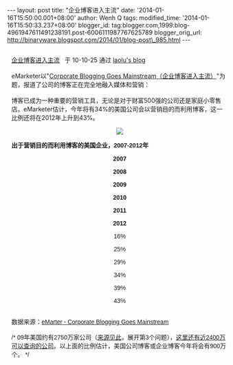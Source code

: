 --- layout: post title: "企业博客进入主流" date:
'2014-01-16T15:50:00.001+08:00' author: Wenh Q tags: modified\_time:
'2014-01-16T15:50:33.237+08:00' blogger\_id:
tag:blogger.com,1999:blog-4961947611491238191.post-6006111987767625789
blogger\_orig\_url:
http://binaryware.blogspot.com/2014/01/blog-post\_985.html ---
<div dir="ltr">

<div class="gmail_quote">

<div style="margin: 0px 10px; overflow: auto; width: 100%;">

[企业博客进入主流](http://laolu.spaces.live.com/Blog/cns!8FDD94E24830A815!4376.entry) 
 于 10-10-25 通过 [laolu's blog](http://laolu.spaces.live.com/)\
\
eMarketer以"[Corporate Blogging Goes
Mainstream（企业博客进入主流）](http://www.emarketer.com/Article.aspx?R=1007996)"为题，报道了公司的博客正在完全地融入媒体和营销：\
\
博客已成为一种重要的营销工具，无论是对于财富500强的公司还是家庭小零售店。eMarketer估计，今年将有34%的美国公司会以营销目的而利用博客，这一比例还将在2012年上升到43%。
<div style="font-family: sans-serif;">

<div align="center">

[![](http://www.emarketer.com/images/chart_gifs/118001-119000/118626.gif)](http://www.emarketer.com/Article.aspx?R=1007996)

</div>

**出于营销目的而利用博客的美国企业，2007-2012年**
<div align="center">

**2007**

</div>

<div align="center">

**2008**

</div>

<div align="center">

**2009**

</div>

<div align="center">

**2010**

</div>

<div align="center">

**2011**

</div>

<div align="center">

**2012**

</div>

<div align="center">

16%

</div>

<div align="center">

25%

</div>

<div align="center">

29%

</div>

<div align="center">

34%

</div>

<div align="center">

39%

</div>

<div align="center">

43%

</div>

\
数据来源：[eMarter - Corporate Blogging Goes
Mainstream](http://www.emarketer.com/Article.aspx?R=1007996)\
\
/\*
09年美国约有2750万家公司（[来源见此](http://web.sba.gov/faqs/faqindex.cfm?areaID=24)，展开第3个问题），[这里还有近2400万可以查询的公司](http://www.manta.com/mb)。以上面的比例估计，美国公司博客或企业博客今年将会有900万个。
\*/

</div>

</div>

</div>

</div>
